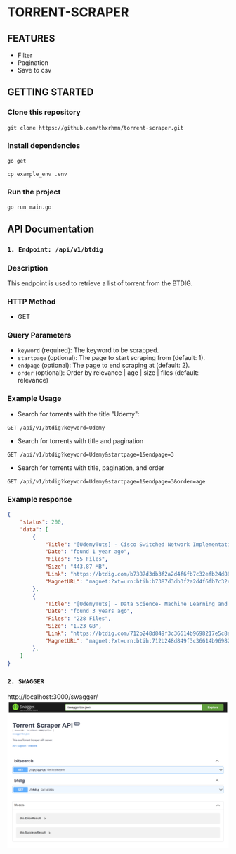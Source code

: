 # TORRENT-SCRAPER

## FEATURES
- Filter
- Pagination
- Save to csv

## GETTING STARTED

### Clone this repository
```shell
git clone https://github.com/thxrhmn/torrent-scraper.git
```

### Install dependencies
```shell
go get
```

```shell
cp example_env .env
```

### Run the project
```shell
go run main.go
```

## API Documentation

### `1. Endpoint: /api/v1/btdig`

### Description
This endpoint is used to retrieve a list of torrent from the BTDIG.

### HTTP Method
- GET

### Query Parameters
- `keyword` (required): The keyword to be scrapped.
- `startpage` (optional): The page to start scraping from (default: 1).
- `endpage` (optional): The page to end scraping at (default: 2).
- `order` (optional): Order by relevance | age | size | files (default: relevance)


### Example Usage
- Search for torrents with the title "Udemy":
```
GET /api/v1/btdig?keyword=Udemy
```

- Search for torrents with title and pagination
```
GET /api/v1/btdig?keyword=Udemy&startpage=1&endpage=3
```

- Search for torrents with title, pagination, and order

```
GET /api/v1/btdig?keyword=Udemy&startpage=1&endpage=3&order=age
```

### Example response
```json
{
    "status": 200,
    "data": [
        {
            "Title": "[UdemyTuts] - Cisco Switched Network Implementation",
            "Date": "found 1 year ago",
            "Files": "55 Files",
            "Size": "443.87 MB",
            "Link": "https://btdig.com/b7387d3db3f2a2d4f6fb7c32efb24d88106fb09b/udemy",
            "MagnetURL": "magnet:?xt=urn:btih:b7387d3db3f2a2d4f6fb7c32efb24d88106fb09b&dn=%5BUdemyTuts%5D+-+Cisco+Switched+Network+Implementation&tr=udp://tracker.openbittorrent.com:80&tr=udp://tracker.opentrackr.org:1337/announce"
        },
        {
            "Title": "[UdemyTuts] - Data Science- Machine Learning and Statistical Modeling in R",
            "Date": "found 3 years ago",
            "Files": "228 Files",
            "Size": "1.23 GB",
            "Link": "https://btdig.com/712b248d849f3c36614b9698217e5c8aae6d46a5/udemy",
            "MagnetURL": "magnet:?xt=urn:btih:712b248d849f3c36614b9698217e5c8aae6d46a5&dn=%5BUdemyTuts%5D+-+Data+Science-+Machine+Learning+and+Statistical+Modeling+in+R&tr=udp://tracker.openbittorrent.com:80&tr=udp://tracker.opentrackr.org:1337/announce"
        },
    ]
}
```
### `2. SWAGGER`
http://localhost:3000/swagger/
![The San Juan Mountains are beautiful!](swagger.png)